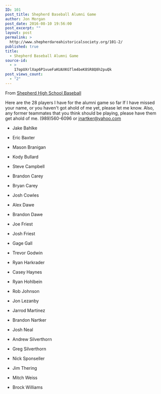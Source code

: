 ```yaml
---
ID: 101
post_title: Shepherd Baseball Alumni Game
author: Jon Morgan
post_date: 2016-08-10 19:56:00
post_excerpt: ""
layout: post
permalink: >
  http://www.shepherdareahistoricalsociety.org/101-2/
published: true
title:
  - Shepherd Baseball Alumni Game
source-id:
  - >
    17opUXrlXap6P1vueFaKUAXKGTlm4beK8SR8Q8h2puQk
post_views_count:
  - "2"
---
```

From [Shepherd High School Baseball](https://www.facebook.com/Shepherd-High-School-Baseball-1407389539494174/?fref=nf)

Here are the 28 players I have for the alumni game so far If I have missed your name, or you haven't got ahold of me yet, please let me know. Also, any former teammates that you think should be playing, please have them get ahold of me. (989)560-6096 or [jnartker@yahoo.com](mailto:jnartker@yahoo.com)

* Jake Bahlke

* Eric Baxter

* Mason Branigan

* Kody Bullard

* Steve Campbell

* Brandon Carey

* Bryan Carey

* Josh Cowles

* Alex Dawe

* Brandon Dawe

* Joe Friest

* Josh Friest

* Gage Gall

* Trevor Godwin

* Ryan Harkrader

* Casey Haynes

* Ryan Hohlbein

* Rob Johnson

* Jon Lezanby

* Jarrod Martinez

* Brandon Nartker

* Josh Neal

* Andrew Silverthorn

* Greg Silverthorn

* Nick Sponseller

* Jim Thering

* Mitch Weiss

* Brock Williams